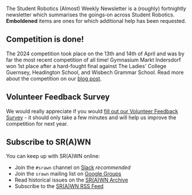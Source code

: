 The Student Robotics (Almost) Weekly Newsletter is a (roughly) fortnightly newsletter which summarises the goings‐on across Student Robotics. **Emboldened** items are ones for which additional help has been requested.

## Competition is done!

The 2024 competition took place on the 13th and 14th of April and was by far the most recent competition of all time! Gymnasium Markt Indersdorf won 1st place after a hard-fought final against The Ladies' College Guernsey, Headington School, and Wisbech Grammar School. Read more about the competition on our [blog post](https://studentrobotics.org/blog/2024-04-18-mai-win-sr2024/).

## Volunteer Feedback Survey

We would really appreciate if you would [fill out our Volunteer Feedback Survey](https://forms.gle/MvzoqyBDKJNHefaD9) - it should only take a few minutes and will help us improve the competition for next year.

## Subscribe to SR(A)WN

You can keep up with SR(A)WN online:

- Join the `#srawn` channel on [Slack](https://app.slack.com/client/T0EEPF1LH/C01GBT8NMSN) _recommended_
- Join the `srawn` mailing list on [Google Groups](https://groups.google.com/g/srawn)
- Read historical issues on the [SR(A)WN Archive](https://studentrobotics.org/srawn)
- Subscribe to the [SR(A)WN RSS Feed](https://studentrobotics.org/srawn/rss.xml)
